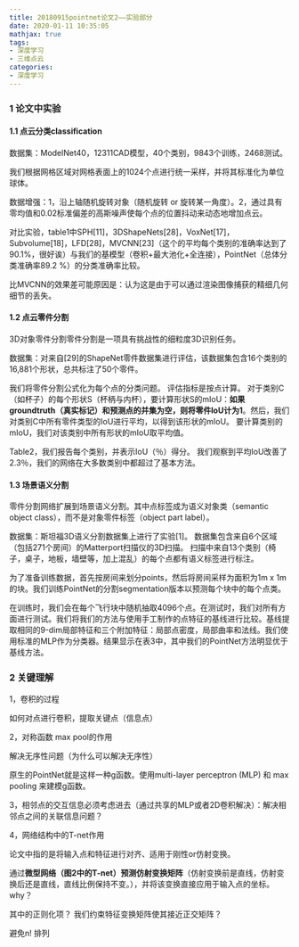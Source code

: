 ```yaml
---
title: 20180915pointnet论文2——实验部分
date: 2020-01-11 10:35:05
mathjax: true
tags:
- 深度学习
- 三维点云
categories:
- 深度学习
---
```


### 1 论文中实验

#### 1.1 点云分类classification

数据集：ModelNet40，12311CAD模型，40个类别，9843个训练，2468测试。

我们根据网格区域对网格表面上的1024个点进行统一采样，并将其标准化为单位球体。

数据增强：1，沿上轴随机旋转对象（随机旋转 or 旋转某一角度）。2，通过具有零均值和0.02标准偏差的高斯噪声使每个点的位置抖动来动态地增加点云。

对比实验，table1中SPH[11]，3DShapeNets[28]，VoxNet[17]，Subvolume[18]，LFD[28]，MVCNN[23]（这个的平均每个类别的准确率达到了90.1%，很好诶）与我们的基模型（卷积+最大池化+全连接），PointNet（总体分类准确率89.2 %）的分类准确率比较。

比MVCNN的效果差可能原因是：认为这是由于可以通过渲染图像捕获的精细几何细节的丢失。



#### 1.2 点云零件分割

3D对象零件分割零件分割是一项具有挑战性的细粒度3D识别任务。

数据集：对来自[29]的ShapeNet零件数据集进行评估，该数据集包含16个类别的16,881个形状，总共标注了50个零件。

我们将零件分割公式化为每个点的分类问题。 评估指标是按点计算。 对于类别C（如杯子）的每个形状S（杯柄与内杯），要计算形状S的mIoU：**如果groundtruth（真实标记）和预测点的并集为空，则将零件IoU计为1**。然后，我们对类别C中所有零件类型的IoU进行平均，以得到该形状的mIoU。 要计算类别的mIoU，我们对该类别中所有形状的mIoU取平均值。

Table2，我们报告每个类别，并表示IoU（％）得分。 我们观察到平均IoU改善了2.3％，我们的网络在大多数类别中都超过了基本方法。



#### 1.3 场景语义分割

零件分割网络扩展到场景语义分割。其中点标签成为语义对象类（semantic object class），而不是对象零件标签（object part label）。

数据集：斯坦福3D语义分割数据集上进行了实验[1]。 数据集包含来自6个区域（包括271个房间）的Matterport扫描仪的3D扫描。 扫描中来自13个类别（椅子，桌子，地板，墙壁等，加上混乱）的每个点都有语义标签进行标注。

为了准备训练数据，首先按房间来划分points，然后将房间采样为面积为1m x 1m的块。我们训练PointNet的分割segmentation版本以预测每个块中的每个点类。

在训练时，我们会在每个飞行块中随机抽取4096个点。在测试时，我们对所有方面进行测试。我们将我们的方法与使用手工制作的点特征的基线进行比较。基线提取相同的9-dim局部特征和三个附加特征：局部点密度，局部曲率和法线。我们使用标准的MLP作为分类器。结果显示在表3中，其中我们的PointNet方法明显优于基线方法。



### 2 关键理解

1，卷积的过程

如何对点进行卷积，提取关键点（信息点）

2，对称函数 max pool的作用

解决无序性问题（为什么可以解决无序性）

原生的PointNet就是这样一种g函数。使用multi-layer perceptron (MLP) 和 max pooling 来建模g函数。

3，相邻点的交互信息必须考虑进去（通过共享的MLP或者2D卷积解决）：解决相邻点之间的关联信息问题？

4，网络结构中的T-net作用

论文中指的是将输入点和特征进行对齐、适用于刚性or仿射变换。

通过**微型网络（图2中的T-net）预测仿射变换矩阵**（仿射变换前是直线，仿射变换后还是直线，直线比例保持不变。），并将该变换直接应用于输入点的坐标。why？

其中的正则化项？ 我们约束特征变换矩阵使其接近正交矩阵？

避免n! 排列